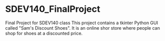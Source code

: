 # SDEV140_FinalProject
Final Project for SDEV140 class
This project contains a tkinter Python GUI called "Sam's Discount Shoes".
It is an online shor store where people can shop for shoes at a discounted price.
